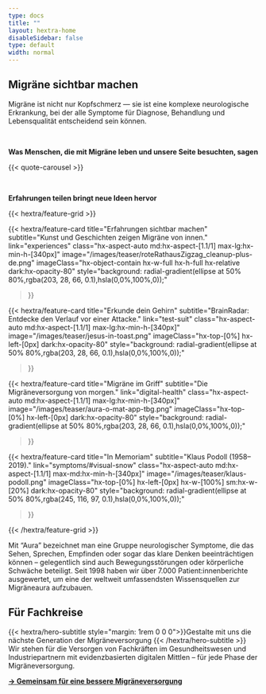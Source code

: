 ```yaml
---
type: docs
title: ""
layout: hextra-home
disableSidebar: false
type: default
width: normal
---
```



<!-- markdownlint-disable MD033 MD034-->

<h2 class="hx-text-4xl hx-font-bold hx-mt-6">
    Migräne sichtbar machen
</h2>


Migräne ist nicht nur Kopfschmerz — sie ist eine komplexe neurologische Erkrankung, bei der alle Symptome für Diagnose, Behandlung und Lebensqualität entscheidend sein können.

&nbsp;

**Was Menschen, die mit Migräne leben und unsere Seite besuchten, sagen**


{{< quote-carousel >}}


&nbsp;

**Erfahrungen teilen bringt neue Ideen hervor**

<div class="hx-mt-6"></div>

{{< hextra/feature-grid >}}


  {{< hextra/feature-card
    title="Erfahrungen sichtbar machen"
    subtitle="Kunst und Geschichten zeigen Migräne von innen."
    link="experiences"
    class="hx-aspect-auto md:hx-aspect-[1.1/1] max-lg:hx-min-h-[340px]"
    image="/images/teaser/roteRathausZigzag_cleanup-plus-de.png"
    imageClass="hx-object-contain hx-w-full hx-h-full hx-relative dark:hx-opacity-80"
    style="background: radial-gradient(ellipse at 50% 80%,rgba(203, 28, 66, 0.1),hsla(0,0%,100%,0));"
  >}}




  {{< hextra/feature-card
    title="Erkunde dein Gehirn"
    subtitle="BrainRadar: Entdecke den Verlauf vor einer Attacke."
    link="test-suit"
    class="hx-aspect-auto md:hx-aspect-[1.1/1] max-lg:hx-min-h-[340px]"
    image="/images/teaser/jesus-in-toast.png"
    imageClass="hx-top-[0%] hx-left-[0px]  dark:hx-opacity-80"
    style="background: radial-gradient(ellipse at 50% 80%,rgba(203, 28, 66, 0.1),hsla(0,0%,100%,0));"
  >}}


  {{< hextra/feature-card
    title="Migräne im Griff"
    subtitle="Die Migräneversorgung von morgen."
    link="digital-health"
    class="hx-aspect-auto md:hx-aspect-[1.1/1] max-lg:hx-min-h-[340px]"
    image="/images/teaser/aura-o-mat-app-tbg.png"
    imageClass="hx-top-[0%] hx-left-[0px]  dark:hx-opacity-80"
    style="background: radial-gradient(ellipse at 50% 80%,rgba(203, 28, 66, 0.1),hsla(0,0%,100%,0));"
  >}}



<!--


  {{< hextra/feature-card
    title="Migräne dokumentieren"
    subtitle="Wir hören Patient*innen zu und dokumentieren jedes Migränezeichen."
    link="symptoms"
    class="hx-aspect-auto md:hx-aspect-[1.1/1] max-lg:hx-min-h-[340px]"
      image="/images/teaser/aura-o-mat-app.png"image="/images/teaser/roteRathausZigzag_cleanup.png"
    imageClass="hx-top-[0%] hx-left-[0px]  dark:hx-opacity-80"
    style="background: radial-gradient(ellipse at 50% 80%,rgba(203, 28, 66, 0.1),hsla(0,0%,100%,0));"
  >}}




  {{< hextra/feature-card
    title="Erfahrungen sichtbar machen"
    subtitle="Patientengeschichten und Kunst machen Migräneerfahrungen sichtbar."
    link="art"
    class="hx-aspect-auto md:hx-aspect-[1.1/1] max-lg:hx-min-h-[340px]"
    image="/images/teaser/robinson_sacks-nov-1991.jpg"
    imageClass="hx-top-[0%] hx-left-[0px]  dark:hx-opacity-80"
    style="background: radial-gradient(ellipse at 50% 80%,rgba(203, 28, 66, 0.1),hsla(0,0%,100%,0));"
  >}}

  {{< hextra/feature-card
    title="In Lösungen übersetzen"
    subtitle="Wir übersetzen Patienteneinsichten in digitale Gesundheitslösungen."
    link="digital-health"
    class="hx-aspect-auto md:hx-aspect-[1.1/1] max-md:hx-min-h-[340px]"
    image="/images/teaser/aura-o-mat-app.png"
    imageClass="hx-top-[0%] hx-left-[0px]  hx-w-[100%] sm:hx-w-[20%] dark:hx-opacity-80"
    style="background: radial-gradient(ellipse at 50% 80%,rgba(245, 116, 97, 0.1),hsla(0,0%,100%,0));"
  >}}


  {{< hextra/feature-card
    title="Quantified Self"
    subtitle="Einfache Methoden, um deine Migräneaura zu messen und dein Gehirn besser zu verstehen."
    link="doc/reference/reference-environment-variables"
    class="hx-aspect-auto md:hx-aspect-[1.1/1] max-md:hx-min-h-[340px]"
    image="/images/teaser/hassenstein-measurements.jpg"
    imageClass="hx-top-[0%] hx-left-[0px] dark:hx-opacity-80"
    style="background: radial-gradient(ellipse at 50% 80%,rgba(58, 56, 113, 0.1),hsla(0,0%,100%,0));"
  >}}

  {{< hextra/feature-card
    title="Behandlung"
    subtitle="Medikamente, Neuromodulation und digitale Therapeutika – es gibt viele Optionen."
    link="tx"
    class="hx-aspect-auto md:hx-aspect-[1.1/1] max-lg:hx-min-h-[340px]"
    image="/images/teaser/elektrisches-kopfbad.png"
    imageClass="hx-top-[0%] hx-left-[0px]  dark:hx-opacity-80"
    style="background: radial-gradient(ellipse at 50% 80%,rgba(203, 28, 66, 0.1),hsla(0,0%,100%,0));"
  >}}


  {{< hextra/feature-card
    title="Wissenschaft"
    subtitle="Die Migräneaura ist mehr als ein Symptom – sie ist ein Fenster in das normale Funktionieren des Gehirns."
    link=""
    class="hx-aspect-auto md:hx-aspect-[1.1/1] max-md:hx-min-h-[340px]"
    image="/images/teaser/aura-science-de.png"
    imageClass="hx-top-[0%] hx-left-[0px]  hx-w-[100%] sm:hx-w-[20%] dark:hx-opacity-80"
    style="background: radial-gradient(ellipse at 50% 80%,rgba(245, 116, 97, 0.1),hsla(0,0%,100%,0));"
  >}}

  {{< hextra/feature-card
    title="Genetik"
    subtitle="Ist Migräne erblich? Zum Teil – aber nicht vollständig, selbst bei eineiigen Zwillingen. Es geht um mehr als mendelsche Genetik."
    link="genetics"
    class="hx-aspect-auto md:hx-aspect-[1.1/1] max-md:hx-min-h-[340px]"
    image="/images/teaser/migraine-art-genetics.jpg"
    imageClass="hx-top-[0%] hx-left-[0px] hx-w-[100%] sm:hx-w-[100%] dark:hx-opacity-80"
    style="background: radial-gradient(ellipse at 50% 80%,rgba(245, 116, 97, 0.1),hsla(0,0%,100%,0));"
  >}}

  {{< hextra/feature-card
    title="Visual-Snow-Syndrom"
    subtitle="Visual Snow ist eine neurologische Erkrankung – nicht bloß eine visuelle Störung. (Aus: Metzler & Robertson (2018), Current Neurology and Neuroscience Reports.)"
    link="symptoms/#visual-snow"
    class="hx-aspect-auto md:hx-aspect-[1.1/1] max-md:hx-min-h-[340px]"
    image="/images/teaser/visual-snow-syndrom.png"
    imageClass="hx-top-[0%] hx-left-[0px]  hx-w-[100%] sm:hx-w-[20%] dark:hx-opacity-80"
    style="background: radial-gradient(ellipse at 50% 80%,rgba(245, 116, 97, 0.1),hsla(0,0%,100%,0));"
  >}}

 -->
  {{< hextra/feature-card
    title="In Memoriam"
    subtitle="Klaus Podoll (1958–2019)."
    link="symptoms/#visual-snow"
    class="hx-aspect-auto md:hx-aspect-[1.1/1] max-md:hx-min-h-[340px]"
    image="/images/teaser/klaus-podoll.png"
    imageClass="hx-top-[0%] hx-left-[0px]  hx-w-[100%] sm:hx-w-[20%] dark:hx-opacity-80"
    style="background: radial-gradient(ellipse at 50% 80%,rgba(245, 116, 97, 0.1),hsla(0,0%,100%,0));"
  >}}


{{< /hextra/feature-grid >}}



<div class="hx-mt-8"></div>

Mit “Aura” bezeichnet man eine Gruppe neurologischer Symptome, die das Sehen, Sprechen, Empfinden oder sogar das klare Denken beeinträchtigen können – gelegentlich sind auch Bewegungsstörungen oder körperliche Schwäche beteiligt. Seit 1998 haben wir über 7.000 Patient:innenberichte ausgewertet, um eine der weltweit umfassendsten Wissensquellen zur Migräneaura aufzubauen.


<h2 class="hx-text-4xl hx-font-bold hx-mt-12">
    Für Fachkreise
</h2>




<div class="hx-mb-6">
{{< hextra/hero-subtitle style="margin: 1rem 0 0 0">}}Gestalte mit uns die nächste Generation der Migräneversorgung
    {{< /hextra/hero-subtitle >}}
</div>
Wir stehen für die Versorgen von Fachkräften im Gesundheitswesen und Industriepartnern mit evidenzbasierten digitalen Mittlen – für jede Phase der Migräneversorgung.

[**→ Gemeinsam für eine bessere Migräneversorgung**](next-gen-migraine-care)








<!--

<h2 class="hx-text-4xl hx-font-bold hx-mt-12">
    Wissenschaft ist unser Fundament
</h2>

Jede Erkenntnis, die wir teilen, und jedes Tool, das wir entwickeln, basiert auf wissenschaftlicher Evidenz und neurologischer Expertise. Die folgenden fünf ausgewählten Referenzen, entnommen aus über 80 peer-reviewten Fachartikeln und Buchkapiteln zum Thema Migräne, veranschaulichen die wissenschaftliche Grundlage, auf der unsere Arbeit bei der Migraine Aura Foundation aufbaut.

<div>
{{< hextra/hero-subtitle style="margin: 1rem 0 0 0">}}**Über digitale Plattformen und Smartphone-Apps**
    {{< /hextra/hero-subtitle >}}
</div>

A Mian, S Donoghue, Prieto, MA Dahlem, M Vives-Mestres, G Boucher, *The role of digital platforms and smartphone apps*, In: Migraine Pain Management, SB Shrewsbury (Hrsg.), Elsevier (2025)
> Hier zeigen wir, wie moderne digitale Plattformen und Smartphone-Apps Menschen mit Migräne dabei unterstützen können, ihre Erkrankung besser zu managen und Symptome zu überwachen.

<div>
{{< hextra/hero-subtitle style="margin: 1rem 0 0 0">}}**Über den physiologischen Mechanismus hinter der Aura**
    {{< /hextra/hero-subtitle >}}
</div>

MA Dahlem, *Mathematical modeling of human cortical spreading depression*, In: *Neurobiological Basis of Migraine*, T Dalkara und MA Moskowitz (Hrsg.), 285–305 (2017)
> Hier erklären wir, wie die kortikale spreading depression — eine Welle veränderter Gehirnaktivität — dem Migräne-Aura-Phänomen zugrunde liegt und visuelle sowie sensorische Symptome verständlich macht.

<div>
{{< hextra/hero-subtitle style="margin: 1rem 0 0 0">}}**Über digitale Biomarker**
    {{< /hextra/hero-subtitle >}}
</div>

MA Dahlem, J Kurths, MD Ferrari, K Aihara, M Scheffer, A May,
*Understanding migraine using dynamic network biomarkers*, *Cephalalgia* 35, 627–630 (2015)
> Hier diskutieren wir, wie Migräne als dynamische Störung von Gehirnnetzwerken verstanden werden kann, wodurch Attacken nicht mehr als isolierte Ereignisse, sondern als Teil eines sich verändernden Systems gesehen werden.

<div>
{{< hextra/hero-subtitle style="margin: 1rem 0 0 0">}}**Über Migränekunst und persönliche Erfahrungen**
    {{< /hextra/hero-subtitle >}}
</div>

K Podoll, D Robinson, Oliver Sacks (Vorwort)
*Migraine art: the migraine experience from within*, North Atlantic Books; Illustrierte Ausgabe (2009)
> Hier zeigen wir, wie die persönliche Erfahrung von Migräne — insbesondere der Aura — künstlerische Ausdrucksformen inspiriert hat und einen Einblick in die emotionale und sensorische Welt der Betroffenen ermöglicht.

<div>
{{< hextra/hero-subtitle style="margin: 1rem 0 0 0">}}**Über seltene Aurasymptome wie das Alice-im-Wunderland-Syndrom**
    {{< /hextra/hero-subtitle >}}
</div>

K Podoll, H Ebel, D Robinson, U Nicola,
*Obligatory and facultative symptoms of the Alice in Wonderland syndrome*, *Minerva Medica* (2002)
> Hier beleuchten wir seltene Aurasymptome wie Größen-, Zeit- und Körperwahrnehmungsstörungen, die unter dem Begriff Alice-im-Wunderland-Syndrom zusammengefasst werden und ihren Bezug zur Migräne haben.

&nbsp;

Siehe die vollständige Liste wissenschaftlicher Publikationen und [**entdecke die Wissenschaft der Migräne→**](science-overview)

-->
